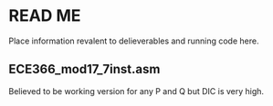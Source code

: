# READ ME

Place information revalent to delieverables and running code here.

## ECE366_mod17_7inst.asm

Believed to be working version for any P and Q but DIC is very high.
